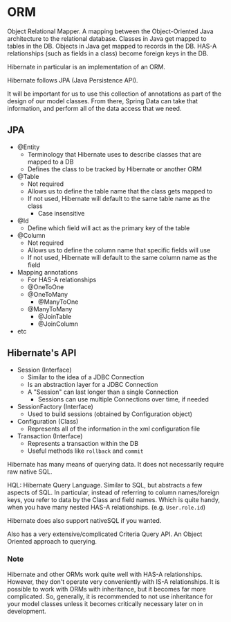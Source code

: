 # ORM

Object Relational Mapper. A mapping between the Object-Oriented Java architecture to the relational database.
Classes in Java get mapped to tables in the DB.
Objects in Java get mapped to records in the DB.
HAS-A relationships (such as fields in a class) become foreign keys in the DB.

Hibernate in particular is an implementation of an ORM.

Hibernate follows JPA (Java Persistence API).

It will be important for us to use this collection of annotations as part of the design of our model classes.
From there, Spring Data can take that information, and perform all of the data access that we need.

## JPA
- @Entity
    - Terminology that Hibernate uses to describe classes that are mapped to a DB
    - Defines the class to be tracked by Hibernate or another ORM
- @Table
    - Not required
    - Allows us to define the table name that the class gets mapped to
    - If not used, Hibernate will default to the same table name as the class
        - Case insensitive
- @Id
    - Define which field will act as the primary key of the table
- @Column
    - Not required
    - Allows us to define the column name that specific fields will use
    - If not used, Hibernate will default to the same column name as the field
- Mapping annotations
    - For HAS-A relationships
    - @OneToOne
    - @OneToMany
        - @ManyToOne
    - @ManyToMany
        - @JoinTable
        - @JoinColumn
- etc

## Hibernate's API
- Session (Interface)
    - Similar to the idea of a JDBC Connection
    - Is an abstraction layer for a JDBC Connection
    - A "Session" can last longer than a single Connection
        - Sessions can use multiple Connections over time, if needed
- SessionFactory (Interface)
    - Used to build sessions (obtained by Configuration object)
- Configuration (Class)
    - Represents all of the information in the xml configuration file
- Transaction (Interface)
    - Represents a transaction within the DB
    - Useful methods like `rollback` and `commit`

Hibernate has many means of querying data. It does not necessarily require raw native SQL.

HQL: Hibernate Query Language. Similar to SQL, but abstracts a few aspects of SQL.
In particular, instead of referring to column names/foreign keys, you refer to data by the Class and field names. Which is quite handy, when you have many nested HAS-A relationships.
(e.g. `User.role.id`)

Hibernate does also support nativeSQL if you wanted.

Also has a very extensive/complicated Criteria Query API. An Object Oriented approach to querying.

### Note

Hibernate and other ORMs work quite well with HAS-A relationships. However, they don't operate very conveniently with IS-A relationships. It is possible to work with ORMs with inheritance, but it becomes far more complicated. So, generally, it is recommended to not use inheritance for your model classes unless it becomes critically necessary later on in development.